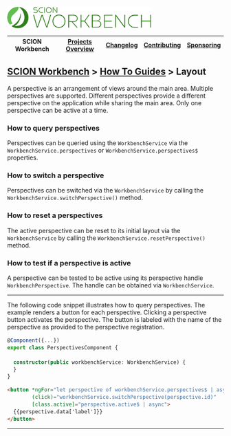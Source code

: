 <a href="/README.md"><img src="/resources/branding/scion-workbench-banner.svg" height="50" alt="SCION Workbench"></a>

| SCION Workbench | [Projects Overview][menu-projects-overview] | [Changelog][menu-changelog] | [Contributing][menu-contributing] | [Sponsoring][menu-sponsoring] |  
| --- | --- | --- | --- | --- |

## [SCION Workbench][menu-home] > [How To Guides][menu-how-to] > Layout

A perspective is an arrangement of views around the main area. Multiple perspectives are supported. Different perspectives provide a different perspective on the application while sharing the main area. Only one perspective can be active at a time.

### How to query perspectives
Perspectives can be queried using the `WorkbenchService` via the `WorkbenchService.perspectives` or `WorkbenchService.perspectives$` properties.

### How to switch a perspective
Perspectives can be switched via the `WorkbenchService` by calling the `WorkbenchService.switchPerspective()` method.

### How to reset a perspectives
The active perspective can be reset to its initial layout via the `WorkbenchService` by calling the `WorkbenchService.resetPerspective()` method.

### How to test if a perspective is active
A perspective can be tested to be active using its perspective handle `WorkbenchPerspective`. The handle can be obtained via `WorkbenchService`.

***
The following code snippet illustrates how to query perspectives. The example renders a button for each perspective. Clicking a perspective button activates the perspective. The button is labeled with the name of the perspective as provided to the perspective registration.  

```ts
@Component({...})
export class PerspectivesComponent {

  constructor(public workbenchService: WorkbenchService) {
  }
}
```

```html
<button *ngFor="let perspective of workbenchService.perspectives$ | async"
        (click)="workbenchService.switchPerspective(perspective.id)"
        [class.active]="perspective.active$ | async">
  {{perspective.data['label']}}
</button>
```
***

[menu-how-to]: /docs/site/howto/how-to.md

[menu-home]: /README.md
[menu-projects-overview]: /docs/site/projects-overview.md
[menu-changelog]: /docs/site/changelog.md
[menu-contributing]: /CONTRIBUTING.md
[menu-sponsoring]: /docs/site/sponsoring.md
